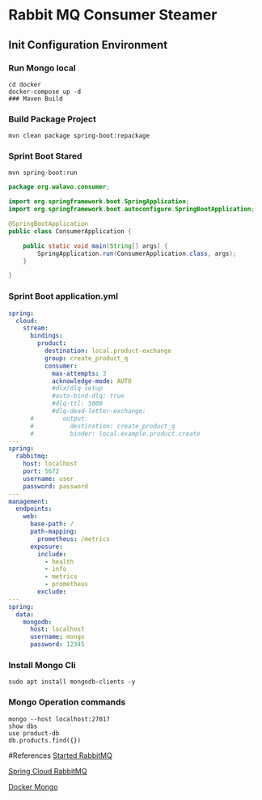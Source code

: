 # Rabbit MQ Consumer Steamer

## Init Configuration Environment

### Run Mongo local

```docker
cd docker
docker-compose up -d
### Maven Build

```

### Build Package Project

```mvn
mvn clean package spring-boot:repackage
```

### Sprint Boot Stared

```mvn
mvn spring-boot:run
```

```java
package org.walavo.consumer;

import org.springframework.boot.SpringApplication;
import org.springframework.boot.autoconfigure.SpringBootApplication;

@SpringBootApplication
public class ConsumerApplication {

    public static void main(String[] args) {
        SpringApplication.run(ConsumerApplication.class, args);
    }

}
```
### Sprint Boot application.yml

```yaml
spring:
  cloud:
    stream:
      bindings:
        product:
          destination: local.product-exchange
          group: create_product_q
          consumer:
            max-attempts: 3
            acknowledge-mode: AUTO
            #dlx/dlq setup
            #auto-bind-dlq: true
            #dlq-ttl: 5000
            #dlq-dead-letter-exchange:
      #        output:
      #          destination: create_product_q
      #          binder: local.example.product.create
---
spring:
  rabbitmq:
    host: localhost
    port: 5672
    username: user
    password: password
---
management:
  endpoints:
    web:
      base-path: /
      path-mapping:
        prometheus: /metrics
      exposure:
        include:
          - health
          - info
          - metrics
          - prometheus
        exclude:
---
spring:
  data:
    mongodb:
      host: localhost
      username: mongo
      password: 12345
```



### Install Mongo Cli

```shell
sudo apt install mongodb-clients -y
```

### Mongo Operation commands


```mongo
mongo --host localhost:27017
show dbs
use product-db
db.products.find({})
```

#References
[Started RabbitMQ](https://spring.io/guides/gs/messaging-rabbitmq/)

[Spring Cloud RabbitMQ](https://cloud.spring.io/spring-cloud-static/spring-cloud-stream-binder-rabbit/2.2.0.M1/spring-cloud-stream-binder-rabbit.html#_rabbitmq_binder_overview)

[Docker Mongo](https://medium.com/faun/managing-mongodb-on-docker-with-docker-compose-26bf8a0bbae3)